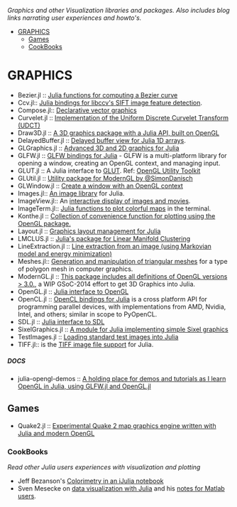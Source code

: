 *Graphics and other Visualization libraries and packages. Also includes blog links narrating user experiences and howto's.*

* [GRAPHICS](#graphics) 
   * [Games](#games)
   * [CookBooks](#cookbooks)


# GRAPHICS 
* Bezier.jl :: [Julia functions for computing a Bezier curve](https://github.com/dronir/Bezier.jl)
* Ccv.jl:: [Julia bindings for libccv's SIFT image feature detection](https://github.com/dhotson/Ccv.jl).
* Compose.jl:: [Declarative vector graphics](https://github.com/dcjones/Compose.jl)
* Curvelet.jl :: [Implementation of the Uniform Discrete Curvelet Transform (UDCT)](https://github.com/fundamental/Curvelet.jl)
* Draw3D.jl :: [A 3D graphics package with a Julia API, built on OpenGL](https://github.com/ssfrr/Draw3D.jl)
* DelayedBuffer.jl :: [Delayed buffer view for Julia 1D arrays](https://github.com/jfsantos/DelayedBuffer.jl).
* GLGraphics.jl :: [Advanced 3D and 2D graphics for Julia](https://github.com/SimonDanisch/GLGraphics.jl)
* GLFW.jl :: [GLFW bindings for Julia](https://github.com/jayschwa/GLFW.jl) - GLFW is a multi-platform library for opening a window, creating an OpenGL context, and managing input.
* GLUT.jl :: A Julia interface to [GLUT](https://github.com/rennis250/GLUT.jl). Ref: [OpenGL Utility Toolkit](http://en.wikipedia.org/wiki/OpenGL_Utility_Toolkit)
* GLUtil.jl :: [Utility package for ModernGL by @SimonDanisch](https://github.com/SimonDanisch/GLUtil.jl)
* GLWindow.jl :: [Create a window with an OpenGL context](https://github.com/SimonDanisch/GLWindow.jl)
* Images.jl:: [An image library](https://github.com/timholy/Images.jl) for Julia.
* ImageView.jl:: An [interactive display of images and movies](https://github.com/timholy/ImageView.jl).
* ImageTerm.jl:: [Julia functions to plot colorful maps](https://github.com/meggart/ImageTerm.jl) in the terminal.
* Konthe.jl :: [Collection of convenience function for plotting using the OpenGL package.](https://github.com/meggart/Konthe.jl)
* Layout.jl :: [Graphics layout management for Julia](https://github.com/timholy/Layout.jl)
* LMCLUS.jl :: [Julia's package for Linear Manifold Clustering](https://github.com/wildart/LMCLUS.jl)
* LineExtraction.jl :: [Line extraction from an image (using Markovian model and energy minimization)](https://github.com/remusao/LineExtraction.jl)
* Meshes.jl:: [Generation and manipulation of triangular meshes](https://github.com/twadleigh/Meshes.jl) for a type of polygon mesh in computer graphics.
* ModernGL.jl :: [This package includes all definitions of OpenGL versions > 3.0.](https://github.com/SimonDanisch/ModernGL.jl), a WIP GSoC-2014 effort to get 3D Graphics into Julia.
* OpenGL.jl :: [Julia interface to OpenGL](https://github.com/rennis250/OpenGL.jl)
* OpenCL.jl :: [OpenCL bindings for Julia](https://github.com/jakebolewski/OpenCL.jl) is a cross platform API for programming parallel devices, with implementations from AMD, Nvidia, Intel, and others; similar in scope to PyOpenCL. 
* SDL.jl :: [Julia interface to SDL](https://github.com/rennis250/SDL.jl)
* SixelGraphics.jl :: [A module for Julia implementing simple Sixel graphics](https://github.com/olofsen/SixelGraphics.jl)
* TestImages.jl :: [Loading standard test images into Julia](https://github.com/timholy/TestImages.jl)
* TIFF.jl:: is the [TIFF image file support](https://github.com/rephorm/TIFF.jl) for Julia.

##### DOCS
* julia-opengl-demos :: [A holding place for demos and tutorials as I learn OpenGL in Julia, using GLFW.jl and OpenGL.jl](https://github.com/ssfrr/julia-opengl-demos)


## Games
* Quake2.jl :: [Experimental Quake 2 map graphics engine written with Julia and modern OpenGL](https://github.com/jayschwa/Quake2.jl)


### CookBooks
*Read other Julia users experiences with visualization and plotting*
* Jeff Bezanson's [Colorimetry in an iJulia notebook](http://nbviewer.ipython.org/url/beowulf.csail.mit.edu/18.337/black%20body%20radiation.ipynb)
* Sven Mesecke on [data visualization with Julia](http://sveme.org/installing-julia-for-data-visualization-stuff.html) and his [notes for Matlab users](http://sveme.org/julia-for-matlab-users-i.html).

